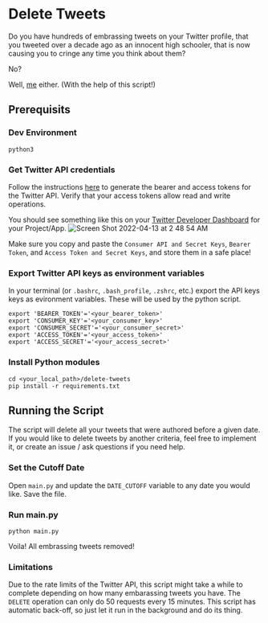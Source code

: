 # Delete Tweets

Do you have hundreds of embrassing tweets on your Twitter profile, that you tweeted over a decade ago as an innocent high schooler, that is now causing you to cringe any time you think about them?

No?

Well, [me](https://twitter.com/lindazheng) either. (With the help of this script!)

## Prerequisits
### Dev Environment
`python3`

### Get Twitter API credentials
Follow the instructions [here](https://developer.twitter.com/en/docs/twitter-api/getting-started/getting-access-to-the-twitter-api) to generate the bearer and access tokens for the Twitter API. Verify that your access tokens allow read and write operations.

You should see something like this on your [Twitter Developer Dashboard](https://developer.twitter.com/en/portal/dashboard) for your Project/App.
![Screen Shot 2022-04-13 at 2 48 54 AM](https://user-images.githubusercontent.com/10225317/163126753-dfcb719a-b27f-441d-abca-c2b619c9ae9d.png)

Make sure you copy and paste the `Consumer API and Secret Keys`, `Bearer Token`, and `Access Token and Secret Keys`, and store them in a safe place! 

### Export Twitter API keys as environment variables
In your terminal (or `.bashrc`, `.bash_profile`, `.zshrc`, etc.) export the API keys keys as evironment variables. These will be used by the python script.
```
export 'BEARER_TOKEN'='<your_bearer_token>'
export 'CONSUMER_KEY'='<your_consumer_key>'
export 'CONSUMER_SECRET'='<your_consumer_secret>'
export 'ACCESS_TOKEN'='<your_access_token>'
export 'ACCESS_SECRET'='<your_access_secret>'
```

### Install Python modules
```
cd <your_local_path>/delete-tweets
pip install -r requirements.txt
```

## Running the Script

The script will delete all your tweets that were authored before a given date. If you would like to delete tweets by another criteria, feel free to implement it, or create an issue / ask questions if you need help.

### Set the Cutoff Date
Open `main.py` and update the `DATE_CUTOFF` variable to any date you would like. Save the file.

### Run main.py
```
python main.py
```

Voila! All embrassing tweets removed!

### Limitations
Due to the rate limits of the Twitter API, this script might take a while to complete depending on how many embarassing tweets you have. The `DELETE` operation can only do 50 requests every 15 minutes. This script has automatic back-off, so just let it run in the background and do its thing. 
